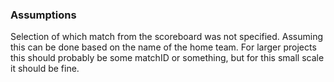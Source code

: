 ### Assumptions

Selection of which match from the scoreboard was not specified. Assuming this can be done based on the name of the home team.
For larger projects this should probably be some matchID or something, but for this small scale it should be fine.

